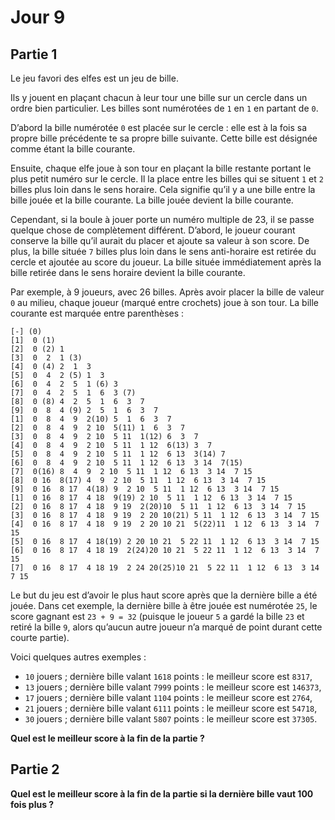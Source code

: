 # Jour 9

## Partie 1

Le jeu favori des elfes est un jeu de bille.

Ils y jouent en plaçant chacun à leur tour une bille sur un cercle dans un ordre bien particulier.
Les billes sont numérotées de `1` en `1` en partant de `0`.

D’abord la bille numérotée `0` est placée sur le cercle : elle est à la fois sa propre bille précédente te sa propre bille suivante.
Cette bille est désignée comme étant la bille courante.

Ensuite, chaque elfe joue à son tour en plaçant la bille restante portant le plus petit numéro sur le cercle.
Il la place entre les billes qui se situent `1` et `2` billes plus loin dans le sens horaire.
Cela signifie qu’il y a une bille entre la bille jouée et la bille courante.
La bille jouée devient la bille courante.

Cependant, si la boule à jouer porte un numéro multiple de 23, il se passe quelque chose de complètement différent.
D’abord, le joueur courant conserve la bille qu’il aurait du placer et ajoute sa valeur à son score.
De plus, la bille située `7` billes plus loin dans le sens anti-horaire est retirée du cercle et ajoutée au score du joueur.
La bille située immédiatement après la bille retirée dans le sens horaire devient la bille courante.

Par exemple, à 9 joueurs, avec 26 billes.
Après avoir placer la bille de valeur `0` au milieu, chaque joueur (marqué entre crochets) joue à son tour.
La bille courante est marquée entre parenthèses :

```
[-] (0)
[1]  0 (1)
[2]  0 (2) 1 
[3]  0  2  1 (3)
[4]  0 (4) 2  1  3 
[5]  0  4  2 (5) 1  3 
[6]  0  4  2  5  1 (6) 3 
[7]  0  4  2  5  1  6  3 (7)
[8]  0 (8) 4  2  5  1  6  3  7 
[9]  0  8  4 (9) 2  5  1  6  3  7 
[1]  0  8  4  9  2(10) 5  1  6  3  7 
[2]  0  8  4  9  2 10  5(11) 1  6  3  7 
[3]  0  8  4  9  2 10  5 11  1(12) 6  3  7 
[4]  0  8  4  9  2 10  5 11  1 12  6(13) 3  7 
[5]  0  8  4  9  2 10  5 11  1 12  6 13  3(14) 7 
[6]  0  8  4  9  2 10  5 11  1 12  6 13  3 14  7(15)
[7]  0(16) 8  4  9  2 10  5 11  1 12  6 13  3 14  7 15 
[8]  0 16  8(17) 4  9  2 10  5 11  1 12  6 13  3 14  7 15 
[9]  0 16  8 17  4(18) 9  2 10  5 11  1 12  6 13  3 14  7 15 
[1]  0 16  8 17  4 18  9(19) 2 10  5 11  1 12  6 13  3 14  7 15 
[2]  0 16  8 17  4 18  9 19  2(20)10  5 11  1 12  6 13  3 14  7 15 
[3]  0 16  8 17  4 18  9 19  2 20 10(21) 5 11  1 12  6 13  3 14  7 15 
[4]  0 16  8 17  4 18  9 19  2 20 10 21  5(22)11  1 12  6 13  3 14  7 15 
[5]  0 16  8 17  4 18(19) 2 20 10 21  5 22 11  1 12  6 13  3 14  7 15 
[6]  0 16  8 17  4 18 19  2(24)20 10 21  5 22 11  1 12  6 13  3 14  7 15 
[7]  0 16  8 17  4 18 19  2 24 20(25)10 21  5 22 11  1 12  6 13  3 14  7 15
```

Le but du jeu est d’avoir le plus haut score après que la dernière bille a été jouée.
Dans cet exemple, la dernière bille à être jouée est numérotée `25`, le score gagnant est `23 + 9 = 32` (puisque le joueur `5` a gardé la bille `23` et retiré la bille `9`, alors qu’aucun autre joueur n’a marqué de point durant cette courte partie).

Voici quelques autres exemples :

 - `10` jouers ; dernière bille valant `1618` points : le meilleur score est `8317`,
 - `13` jouers ; dernière bille valant `7999` points : le meilleur score est `146373`,
 - `17` jouers ; dernière bille valant `1104` points : le meilleur score est `2764`,
 - `21` jouers ; dernière bille valant `6111` points : le meilleur score est `54718`,
 - `30` jouers ; dernière bille valant `5807` points : le meilleur score est `37305`.
 
__Quel est le meilleur score à la fin de la partie ?__

## Partie 2

__Quel est le meilleur score à la fin de la partie si la dernière bille vaut 100 fois plus ?__